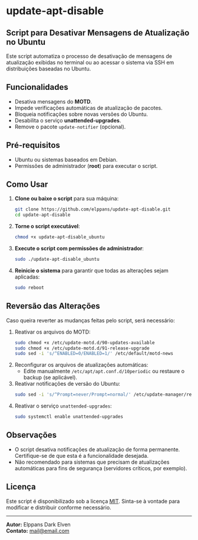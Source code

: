 # update-apt-disable

## Script para Desativar Mensagens de Atualização no Ubuntu

Este script automatiza o processo de desativação de mensagens de atualização exibidas no terminal ou ao acessar o sistema via SSH em distribuições baseadas no Ubuntu.

## Funcionalidades

- Desativa mensagens do **MOTD**.
- Impede verificações automáticas de atualização de pacotes.
- Bloqueia notificações sobre novas versões do Ubuntu.
- Desabilita o serviço **unattended-upgrades**.
- Remove o pacote `update-notifier` (opcional).

## Pré-requisitos

- Ubuntu ou sistemas baseados em Debian.
- Permissões de administrador (**root**) para executar o script.

## Como Usar

1. **Clone ou baixe o script** para sua máquina:
   ```bash
   git clone https://github.com/elppans/update-apt-disable.git
   cd update-apt-disable
   ```

2. **Torne o script executável**:
   ```bash
   chmod +x update-apt-disable_ubuntu
   ```

3. **Execute o script com permissões de administrador**:
   ```bash
   sudo ./update-apt-disable_ubuntu
   ```

4. **Reinicie o sistema** para garantir que todas as alterações sejam aplicadas:
   ```bash
   sudo reboot
   ```

## Reversão das Alterações

Caso queira reverter as mudanças feitas pelo script, será necessário:
1. Reativar os arquivos do MOTD:
   ```bash
   sudo chmod +x /etc/update-motd.d/90-updates-available
   sudo chmod +x /etc/update-motd.d/91-release-upgrade
   sudo sed -i 's/^ENABLED=0/ENABLED=1/' /etc/default/motd-news
   ```
2. Reconfigurar os arquivos de atualizações automáticas:
   - Edite manualmente `/etc/apt/apt.conf.d/10periodic` ou restaure o backup (se aplicável).
3. Reativar notificações de versão do Ubuntu:
   ```bash
   sudo sed -i 's/^Prompt=never/Prompt=normal/' /etc/update-manager/release-upgrades
   ```
4. Reativar o serviço `unattended-upgrades`:
   ```bash
   sudo systemctl enable unattended-upgrades
   ```

## Observações

- O script desativa notificações de atualização de forma permanente. Certifique-se de que esta é a funcionalidade desejada.
- Não recomendado para sistemas que precisam de atualizações automáticas para fins de segurança (servidores críticos, por exemplo).

## Licença

Este script é disponibilizado sob a licença [MIT](https://opensource.org/licenses/MIT). Sinta-se à vontade para modificar e distribuir conforme necessário.

---

**Autor:** Elppans Dark Elven  
**Contato:** [mail@email.com](mailto:mail@email.com)

